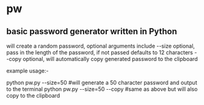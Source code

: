 # pw
## basic password generator written in Python

will create a random password, optional arguments include
--size optional, pass in the length of the password, if not passed defaults to 12 characters
--copy optional, will automatically copy generated password to the clipboard

example usage:-

python pw.py --size=50 #will generate a 50 character password and output to the terminal
python pw.py --size=50 --copy #same as above but will also copy to the clipboard 

